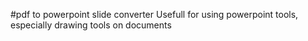 #pdf to powerpoint slide converter
Usefull for using powerpoint tools, especially drawing tools on documents
